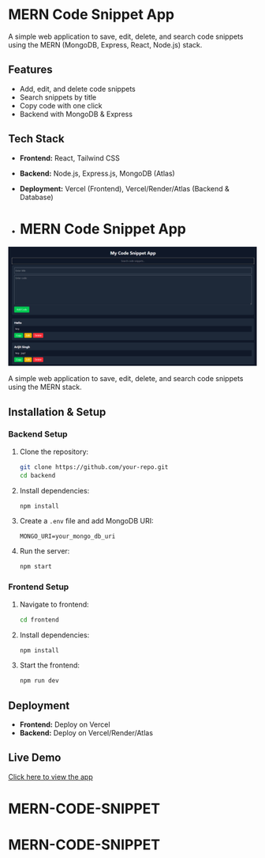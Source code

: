 # MERN Code Snippet App

A simple web application to save, edit, delete, and search code snippets using the MERN (MongoDB, Express, React, Node.js) stack.

## Features

- Add, edit, and delete code snippets
- Search snippets by title
- Copy code with one click
- Backend with MongoDB & Express

## Tech Stack

- **Frontend:** React, Tailwind CSS
- **Backend:** Node.js, Express.js, MongoDB (Atlas)
- **Deployment:** Vercel (Frontend), Vercel/Render/Atlas (Backend & Database)

- # MERN Code Snippet App

![Preview](./Code-Snippet-App-client//src//assets//codeSnippet.png)

A simple web application to save, edit, delete, and search code snippets using the MERN stack.


## Installation & Setup

### Backend Setup

1. Clone the repository:
   ```sh
   git clone https://github.com/your-repo.git
   cd backend
   ```
2. Install dependencies:
   ```sh
   npm install
   ```
3. Create a `.env` file and add MongoDB URI:
   ```env
   MONGO_URI=your_mongo_db_uri
   ```
4. Run the server:
   ```sh
   npm start
   ```

### Frontend Setup

1. Navigate to frontend:
   ```sh
   cd frontend
   ```
2. Install dependencies:
   ```sh
   npm install
   ```
3. Start the frontend:
   ```sh
   npm run dev
   ```

## Deployment

- **Frontend:** Deploy on Vercel
- **Backend:** Deploy on Vercel/Render/Atlas

## Live Demo

[Click here to view the app](https://mern-code-snippet-client-side.vercel.app/)


# MERN-CODE-SNIPPET
# MERN-CODE-SNIPPET

